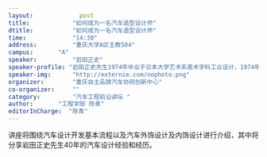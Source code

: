 ```yaml
---
layout: 			post
title:       	  "如何成为一名汽车造型设计师"
dtitle:      	  "如何成为一名汽车造型设计师"
time: 		  	  "14:30"
address:	  	  "重庆大学A区主教504"
campus:	  	  "A"
speaker:	   	  "岩田正史"
speaker-profile: "岩田正史先生1974年毕业于日本大学艺术系美术学科工业设计，1974年4月入职三菱汽车工业股份有限公司，乘用车技术中心（爱知县/冈崎）设计课。从业40年期间研发了多款车型，包括：初代Galant A、初代Pajero、SSW（Show Car）、三菱重工建设机械、第2代Galant A、Galant Station Wagon、第2代Mirage、初代Pajero、Lancer Turbo、第二代Pajero、HSRIII（Show Car）、Proton汽车 SAGA（Malaysia），现代汽车第2代Granger（韩国）/第3代Derabonea、Space Liner（Show Car）、CZ3（Show Car）、面向台湾生产Galant、MPV、Mini Van，面向印度尼西亚生产Mini Van、小型Track等。2010年赴任重庆长安汽车研究总院设计中心对长安汽车自主研发车的CTF进行研发指导，先行研发及Brand DNA构建；2012年赴任北京汽车汽车研究院Design部对北汽自主研发车的Interior/Coloring Design进行研发指导。"
speaker-img:	  "http://externie.com/nophoto.png"
organizer:		  "重庆自主品牌汽车协同创新中心"
co-organizer:	  ""
category:		  "汽车工程前沿讲坛 "
author:		  "工程学部 陈青"
editorInCharge:  "陈青"
---
```

讲座将围绕汽车设计开发基本流程以及汽车外饰设计及内饰设计进行介绍，其中将分享岩田正史先生40年的汽车设计经验和经历。
